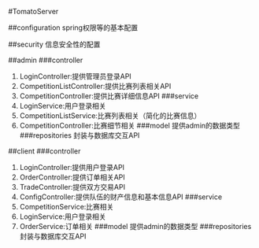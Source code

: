 #TomatoServer

##configuration
spring权限等的基本配置

##security
信息安全性的配置


##admin
###controller
1. LoginController:提供管理员登录API
2. CompetitionListController:提供比赛列表相关API
3. CompetitionController:提供比赛详细信息API
###service
2. LoginService:用户登录相关
1. CompetitionListService:比赛列表相关（简化的比赛信息）
2. CompetitionController:比赛细节相关
###model
提供admin的数据类型
###repositories
封装与数据库交互API


##client
###controller
1. LoginController:提供用户登录API
2. OrderController:提供订单相关API
3. TradeController:提供双方交易API
3. ConfigController:提供队伍的财产信息和基本信息API
###service
1. CompetitionService:比赛相关
2. LoginService:用户登录相关
2. OrderService:订单相关
###model
提供admin的数据类型
###repositories
封装与数据库交互API
